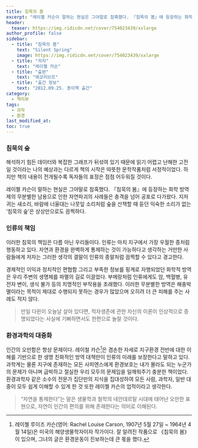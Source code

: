 ```yaml
---
title: 침묵의 봄
excerpt: "레이첼 카슨이 말하는 현실은 그야말로 참혹했다. 『침묵의 봄』에 등장하는 화학 방역제의 무분별한 남용으로 인한 자연파괴의 사례들은 충격을 넘어 공포로 다가왔다. 지저귀는 새소리, 바람에 너울대는 나뭇잎 소리처럼 숲을 산책할 때 듣던 익숙한 소리가 없는 ‘침묵의 숲’은 상상만으로도 끔찍하다."
header:
  teaser: https://img.ridicdn.net/cover/754023439/xxlarge
author_profile: false
sidebar:
  - title: "침묵의 봄"
    text: "Silent Spring"
    image: https://img.ridicdn.net/cover/754023439/xxlarge
  - title: "저자"
    text: "레이첼 카슨"
  - title: "출판"
    text: "에코리브르"
  - title: "출간 정보"
    text: "2012.09.25. 종이책 출간"
category:
  - 책리뷰
tags:
  - 과학
  - 환경
last_modified_at:
toc: true
---
```


### 침묵의 숲

해석하기 힘든 데이터와 복잡한 그래프가 뒤섞여 있기 때문에 읽기 어렵고 난해한 고전일 것이라는 나의 예상과는 다르게 책의 시작은 따뜻한 문학작품처럼 서정적이었다. 하지만 책의 내용이 전개될수록 독자들의 표정은 점점 어두워질 것이다. 

레이첼 카슨이 말하는 현실은 그야말로 참혹했다. 『침묵의 봄』에 등장하는 화학 방역제의 무분별한 남용으로 인한 자연파괴의 사례들은 충격을 넘어 공포로 다가왔다. 지저귀는 새소리, 바람에 너울대는 나뭇잎 소리처럼 숲을 산책할 때 듣던 익숙한 소리가 없는 ‘침묵의 숲’은 상상만으로도 끔찍하다.

### 인류의 책임

이러한 침묵의 책임은 다름 아닌 우리들이다. 인류는 마치 지구에서 가장 우월한 종처럼 행동하고 있다. 자연과 환경을 완벽하게 통제하는 것이 가능하다고 생각하는 거만한 사람들에게 저자는 그러한 생각의 결말이 인류의 종말처럼 끔찍할 수 있다고 경고한다. 

경제적인 이익과 정치적인 편협함 그리고 부족한 정보를 핑계로 자행되었던 화학적 방역은 우리 주변의 생명체를 파멸의 길로 이끌었다. 부메랑처럼 인류에게도 암, 백혈병, 유전자 변이, 생식 불가 등의 치명적인 부작용을 초래했다. 이러한 무분별한 방역은 해충박멸이라는 목적이 제대로 수행되지 못하는 경우가 많았으며 오히려 더 큰 피해를 주는 사례도 적지 않다. 

> 만일 다윈이 오늘날 살아 있다면, 적자생존에 관한 자신의 이론이 인상적으로 증명되었다는 사실에 기뻐하면서도 한편으로 놀랄 것이다. 

### 환경과학의 대중화

인간의 오만함은 항상 문제이다. 레이철 카슨[^1]은 겸손한 자세로 지구환경 전반에 대한 이해를 기반으로 한 생명 친화적인 방역 대책만이 인류의 미래를 보장한다고 말하고 있다. 과학계는 물론 지구에 존재하는 모든 사피엔스에게 환경보호는 내가 몰라도 되는 누군가의 문제가 아니며 급박하고 절실한 우리 모두의 문제임을 일깨워주기 충분한 책이었다. 환경과학자 같은 소수의 전문가 집단만의 지식을 집대성하여 모든 사람, 과학자, 일반 대중이 모두 쉽게 이해할 수 있게 한 것 또한 레이첼 카슨의 업적이라고 생각한다.

> “자연을 통제한다”는 말은 생물학과 철학의 네안데르탈 시대에 태어난 오만한 표현으로, 자연이 인간의 편의를 위해 존재한다는 의미로 이해된다.



[^1]: 레이첼 루이즈 카슨(영어: Rachel Louise Carson, 1907년 5월 27일 ~ 1964년 4월 14일)은 미국의 해양생물학자이자 작가이다. 잘 알려진 작품으로 《침묵의 봄》이 있으며, 그녀의 글은 환경운동이 진보하는데 큰 몫을 했다.







